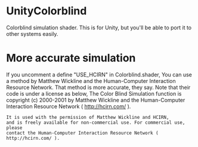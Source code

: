 # UnityColorblind
Colorblind simulation shader.
This is for Unity, but you'll be able to port it to other systems easily.

# More accurate simulation
If you uncomment a define "USE_HCIRN" in Colorblind.shader,
You can use a method by Matthew Wickline and the Human-Computer Interaction Resource Network.
That method is more accurate, they say.
Note that their code is under a license as below,
    The Color Blind Simulation function is
    copyright (c) 2000-2001 by Matthew Wickline and the
    Human-Computer Interaction Resource Network ( http://hcirn.com/ ).

    It is used with the permission of Matthew Wickline and HCIRN,
    and is freely available for non-commercial use. For commercial use, please
    contact the Human-Computer Interaction Resource Network ( http://hcirn.com/ ).